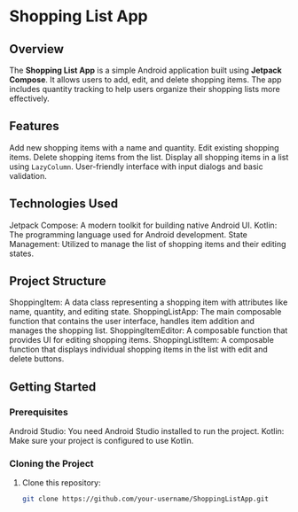 # Shopping List App

## Overview
The **Shopping List App** is a simple Android application built using **Jetpack Compose**. It allows users to add, edit, and delete shopping items. The app includes quantity tracking to help users organize their shopping lists more effectively.

## Features
Add new shopping items with a name and quantity.
Edit existing shopping items.
Delete shopping items from the list.
Display all shopping items in a list using `LazyColumn`.
User-friendly interface with input dialogs and basic validation.

## Technologies Used
Jetpack Compose: A modern toolkit for building native Android UI.
Kotlin: The programming language used for Android development.
State Management: Utilized to manage the list of shopping items and their editing states.

## Project Structure
ShoppingItem: A data class representing a shopping item with attributes like name, quantity, and editing state.
ShoppingListApp: The main composable function that contains the user interface, handles item addition and manages the shopping list.
ShoppingItemEditor: A composable function that provides UI for editing shopping items.
ShoppingListItem: A composable function that displays individual shopping items in the list with edit and delete buttons.

## Getting Started

### Prerequisites
Android Studio: You need Android Studio installed to run the project.
Kotlin: Make sure your project is configured to use Kotlin.

### Cloning the Project
1. Clone this repository:
   ```bash
   git clone https://github.com/your-username/ShoppingListApp.git
